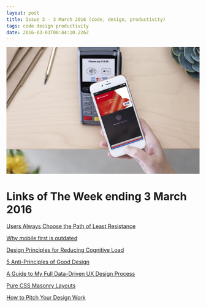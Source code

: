 ```yaml
---
layout: post
title: Issue 3 - 3 March 2016 (code, design, productivity)
tags: code design productivity
date: 2016-03-03T08:44:10.226Z
---
```

![Users Always Choose the Path of Least Resistance](/assets/uploads/issue-3.jpg "Users Always Choose the Path of Least Resistance")

# Links of The Week ending 3 March 2016

<a href="https://boagworld.com/marketing/users-will-always-choose-the-easiest-option-so-if-we-want-a-competitive-advantage-we-must-focus-on-simplicity/" target="_blank">Users Always Choose the Path of Least Resistance</a>

<a href="https://medium.com/intercom-inside/why-mobile-first-is-outdated-f10a3dc357bd#.6pr6c96qr" target="_blank">Why mobile first is outdated</a>

<a href="http://jonyablonski.com/2015/design-principles-for-reducing-cognitive-load/" target="_blank">Design Principles for Reducing Cognitive Load</a>

<a href="http://fadeyev.net/anti-principles-of-good-design/" target="_blank">5 Anti-Principles of Good Design</a>

<a href="http://mattish.com/blog/post/my-full-data-driven-ux-design-process" target="_blank">A Guide to My Full Data-Driven UX Design Process</a>

<a href="https://medium.com/@_jh3y/how-to-pure-css-masonry-layouts-a8ede07ba31a#.mf2uc3x2x" target="_blank">Pure CSS Masonry Layouts</a>

<a href="https://madebysidecar.com/journal/how-to-pitch-your-design-work" target="_blank">How to Pitch Your Design Work</a>